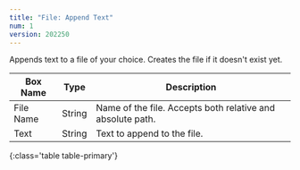 ```yaml
---
title: "File: Append Text"
num: 1
version: 202250
---
```


Appends text to a file of your choice. Creates the file if it doesn't exist yet.

| Box Name | Type | Description |
|-------|--------|--------
|File Name|String|Name of the file. Accepts both relative and absolute path.|
|Text|String|Text to append to the file.
{:class='table table-primary'}
